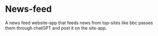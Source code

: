 # News-feed
A news feed website-app that feeds news from top-sites like bbc passes them through chatGPT and post it on the site-app.
